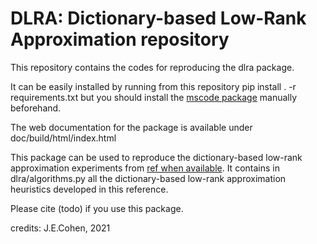 # DLRA: Dictionary-based Low-Rank Approximation repository

This repository contains the codes for reproducing the dlra package.

It can be easily installed by running from this repository
pip install . -r requirements.txt
but you should install the [mscode package](https://github.com/cohenjer/mscode) manually beforehand.

The web documentation for the package is available under doc/build/html/index.html

This package can be used to reproduce the dictionary-based low-rank approximation experiments from [ref when available](link). It contains in dlra/algorithms.py all the dictionary-based low-rank approximation heuristics developed in this reference.

Please cite (todo) if you use this package.

credits: J.E.Cohen, 2021
